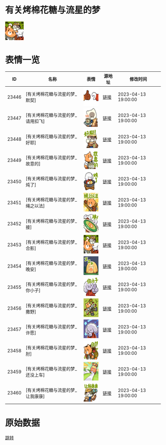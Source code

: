 # 有关烤棉花糖与流星的梦

<img src="./cover.png" height="60" alt="cover" />

# 表情一览

|ID|名称|表情|源地址|修改时间|
|----|----|----|----|----|
|23446|[有关烤棉花糖与流星的梦_默契]|<img src="./pic/023446_%5B有关烤棉花糖与流星的梦_默契%5D.png" height="60" alt="默契"/>|[链接](https://i0.hdslb.com/bfs/garb/466e9db35dc6b2c02474c437fdf851a9bb967509.png)|2023-04-13 19:00:00|
|23447|[有关烤棉花糖与流星的梦_请用扣飞]|<img src="./pic/023447_%5B有关烤棉花糖与流星的梦_请用扣飞%5D.png" height="60" alt="请用扣飞"/>|[链接](https://i0.hdslb.com/bfs/garb/f0790fc6cfef8683daf8446c1e71dd79d918ef19.png)|2023-04-13 19:00:00|
|23448|[有关烤棉花糖与流星的梦_好耶]|<img src="./pic/023448_%5B有关烤棉花糖与流星的梦_好耶%5D.png" height="60" alt="好耶"/>|[链接](https://i0.hdslb.com/bfs/garb/1aee514c9307da9f7d60086f3234d18d9ca0b261.png)|2023-04-13 19:00:00|
|23449|[有关烤棉花糖与流星的梦_故意的]|<img src="./pic/023449_%5B有关烤棉花糖与流星的梦_故意的%5D.png" height="60" alt="故意的"/>|[链接](https://i0.hdslb.com/bfs/garb/2f0d3b89cef5c8fdd6e57bb86f8e860b939da440.png)|2023-04-13 19:00:00|
|23450|[有关烤棉花糖与流星的梦_炖了]|<img src="./pic/023450_%5B有关烤棉花糖与流星的梦_炖了%5D.png" height="60" alt="炖了"/>|[链接](https://i0.hdslb.com/bfs/garb/5092c4302b5ce414f05d81e15723e939de367902.png)|2023-04-13 19:00:00|
|23451|[有关烤棉花糖与流星的梦_绳之以法]|<img src="./pic/023451_%5B有关烤棉花糖与流星的梦_绳之以法%5D.png" height="60" alt="绳之以法"/>|[链接](https://i0.hdslb.com/bfs/garb/8a7c163ecb9398e1949e1aa2d6fd9bf576c6fc6f.png)|2023-04-13 19:00:00|
|23452|[有关烤棉花糖与流星的梦_接]|<img src="./pic/023452_%5B有关烤棉花糖与流星的梦_接%5D.png" height="60" alt="接"/>|[链接](https://i0.hdslb.com/bfs/garb/33daff427b91cd96c421b2fd8581c7bbec0db02a.png)|2023-04-13 19:00:00|
|23453|[有关烤棉花糖与流星的梦_合影]|<img src="./pic/023453_%5B有关烤棉花糖与流星的梦_合影%5D.png" height="60" alt="合影"/>|[链接](https://i0.hdslb.com/bfs/garb/19751214f6395ec04130c21a18ccb91bb1173edc.png)|2023-04-13 19:00:00|
|23454|[有关烤棉花糖与流星的梦_晚安]|<img src="./pic/023454_%5B有关烤棉花糖与流星的梦_晚安%5D.png" height="60" alt="晚安"/>|[链接](https://i0.hdslb.com/bfs/garb/695da8b11a7b67fbb56931f8d89d869b65a677d3.png)|2023-04-13 19:00:00|
|23455|[有关烤棉花糖与流星的梦_你小子]|<img src="./pic/023455_%5B有关烤棉花糖与流星的梦_你小子%5D.png" height="60" alt="你小子"/>|[链接](https://i0.hdslb.com/bfs/garb/9432f62cd4b92fbb6bedf5cc5af3d7a944274a84.png)|2023-04-13 19:00:00|
|23456|[有关烤棉花糖与流星的梦_撒野]|<img src="./pic/023456_%5B有关烤棉花糖与流星的梦_撒野%5D.png" height="60" alt="撒野"/>|[链接](https://i0.hdslb.com/bfs/garb/0fcbd44d2909a5ab24876f3dac7fdae35748bc66.png)|2023-04-13 19:00:00|
|23457|[有关烤棉花糖与流星的梦_许愿]|<img src="./pic/023457_%5B有关烤棉花糖与流星的梦_许愿%5D.png" height="60" alt="许愿"/>|[链接](https://i0.hdslb.com/bfs/garb/48e78ea44be93009a5b1bb8b8f67546c3c51bd01.png)|2023-04-13 19:00:00|
|23458|[有关烤棉花糖与流星的梦_肘]|<img src="./pic/023458_%5B有关烤棉花糖与流星的梦_肘%5D.png" height="60" alt="肘"/>|[链接](https://i0.hdslb.com/bfs/garb/2b0532cd817d7de565f71297de2ad5493b924019.png)|2023-04-13 19:00:00|
|23459|[有关烤棉花糖与流星的梦_还没上车]|<img src="./pic/023459_%5B有关烤棉花糖与流星的梦_还没上车%5D.png" height="60" alt="还没上车"/>|[链接](https://i0.hdslb.com/bfs/garb/755b4043352ee7e95f6ad6979fb92c5dab197d77.png)|2023-04-13 19:00:00|
|23460|[有关烤棉花糖与流星的梦_让我康康]|<img src="./pic/023460_%5B有关烤棉花糖与流星的梦_让我康康%5D.png" height="60" alt="让我康康"/>|[链接](https://i0.hdslb.com/bfs/garb/67f48b74824f2ccc0f115fad404301b2e9998230.png)|2023-04-13 19:00:00|

# 原始数据

[跳转](./raw.json)


